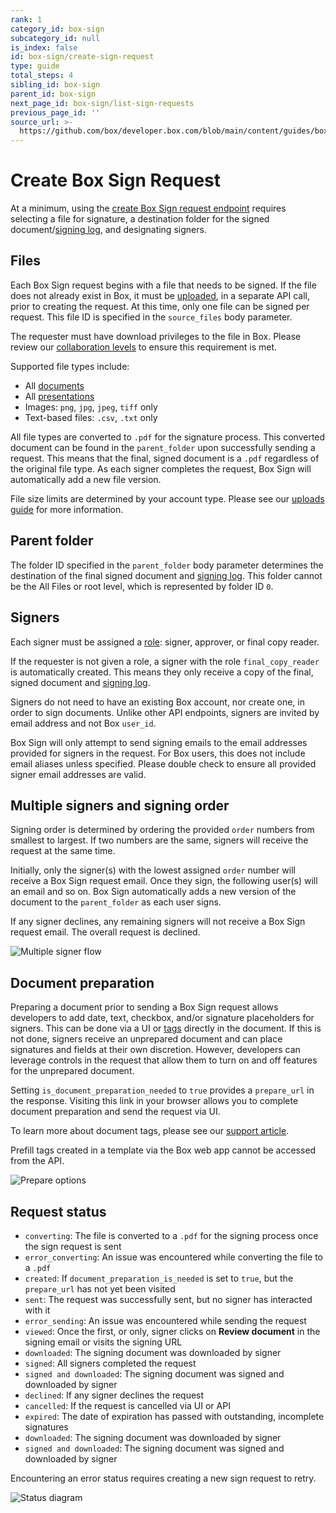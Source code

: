 ```yaml
---
rank: 1
category_id: box-sign
subcategory_id: null
is_index: false
id: box-sign/create-sign-request
type: guide
total_steps: 4
sibling_id: box-sign
parent_id: box-sign
next_page_id: box-sign/list-sign-requests
previous_page_id: ''
source_url: >-
  https://github.com/box/developer.box.com/blob/main/content/guides/box-sign/create-sign-request.md
---
```

# Create Box Sign Request

At a minimum, using the [create Box Sign request endpoint][create] requires
selecting a file for signature, a destination folder for the signed
document/[signing log][log], and designating signers.

<Samples id='post_sign_requests' >

</Samples>

## Files

Each Box Sign request begins with a file that needs to be signed. If the file
does not already exist in Box, it must be [uploaded][upload], in a separate
API call, prior to creating the request. At this time, only one file can be
signed per request. This file ID is specified in the `source_files` body
parameter.

<Message type='warning'>

The requester must have download privileges to the file in Box. Please review
our [collaboration levels][collab] to ensure this requirement is met.

</Message>

Supported file types include:

- All [documents][documents]
- All [presentations][presentations]
- Images: `png`, `jpg`, `jpeg`, `tiff` only
- Text-based files: `.csv`, `.txt` only

All file types are converted to `.pdf` for the signature process. This converted
document can be found in the `parent_folder` upon successfully sending a
request. This means that the final, signed document is a `.pdf` regardless of
the original file type. As each signer completes the request, Box Sign will
automatically add a new file version.

File size limits are determined by your account type. Please see our
[uploads guide][uploads] for more information. 

## Parent folder

The folder ID specified in the `parent_folder` body parameter determines the
destination of the final signed document and [signing log][log]. This folder
cannot be the All Files or root level, which is represented by folder ID `0`. 

## Signers

Each signer must be assigned a [role][role]:  signer, approver, or final copy
reader.

If the requester is not given a role, a signer with the role `final_copy_reader`
is automatically created. This means they only receive a copy of the final,
signed document and [signing log][log].

Signers do not need to have an existing Box account, nor create one, in order to
sign documents. Unlike other API endpoints, signers are invited by email address
and not Box `user_id`. 

<Message type='warning'>

 
Box Sign will only attempt to send signing emails to the email addresses
provided for signers in the request. For Box users, this does not include email
aliases unless specified. Please double check to ensure all provided signer
email addresses are valid.

</Message>

## Multiple signers and signing order

Signing order is determined by ordering the provided `order` numbers from
smallest to largest. If two numbers are the same, signers will receive the
request at the same time.

Initially, only the signer(s) with the lowest assigned `order` number will
receive a Box Sign request email. Once they sign, the following user(s) will
an email and so on. Box Sign automatically adds a new version of the
document to the `parent_folder` as each user signs.  

If any signer declines, any remaining signers will not receive a Box Sign
request email. The overall request is declined.

<ImageFrame border center shadow>

![Multiple signer flow](images/multiple_signer_flow.png)

</ImageFrame>

## Document preparation

Preparing a document prior to sending a Box Sign request allows developers to
add date, text, checkbox, and/or signature placeholders for signers. This can be
done via a UI or [tags][tags] directly in the document. If this is not done,
signers receive an unprepared document and can place signatures and fields at
their own discretion. However, developers can leverage controls in the request
that allow them to turn on and off features for the unprepared document.

Setting `is_document_preparation_needed` to `true` provides a `prepare_url` in
the response. Visiting this link in your browser allows you to complete document
preparation and send the request via UI.

To learn more about document tags, please see our [support article][tags].

<Message type='warning'>

Prefill tags created in a template via the Box web app cannot be accessed from
the API.

</Message>

<ImageFrame border center shadow>

![Prepare options](images/prepare.png)

</ImageFrame>

## Request status

- `converting`: The file is converted to a `.pdf` for the signing process once
  the sign request is sent
- `error_converting`: An issue was encountered while converting the file to a
  `.pdf`
- `created`: If `document_preparation_is_needed` is set to `true`, but the
  `prepare_url` has not yet been visited
- `sent`: The request was successfully sent, but no signer has interacted with
 it
- `error_sending`: An issue was encountered while sending the request
- `viewed`: Once the first, or only, signer clicks on **Review document** in
  the signing email or visits the signing URL
- `downloaded`: The signing document was downloaded by signer
- `signed`: All signers completed the request
- `signed and downloaded`: The signing document was signed and downloaded by
 signer
- `declined`: If any signer declines the request
- `cancelled`: If the request is cancelled via UI or API
- `expired`: The date of expiration has passed with outstanding, incomplete
  signatures 
- `downloaded`: The signing document was downloaded by signer
- `signed and downloaded`: The signing document was signed and downloaded by
 signer

Encountering an error status requires creating a new sign request to retry.

<ImageFrame border center shadow>

![Status diagram](images/status.png)

</ImageFrame>

[upload]: e://post-files-content/
[documents]: g://representations/supported-file-types/#documents
[presentations]: g://representations/supported-file-types/#presentations
[uploads]: g://uploads/direct
[create]: e://post-sign-requests
<!-- i18n-enable localize-links -->

[tags]: https://support.box.com/hc/en-us/articles/4404085855251-Creating-templates-using-tags
[log]: https://support.box.com/hc/en-us/articles/4404095202579-Viewing-the-signing-log
[role]: https://support.box.com/hc/en-us/articles/4404105660947-Roles-for-signers
[collab]: https://support.box.com/hc/en-us/articles/360044196413-Understanding-Collaborator-Permission-Levels
<!-- i18n-disable localize-links -->